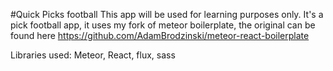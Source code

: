 #Quick Picks football
This app will be used for learning purposes only. It's a pick football app, it
uses my fork of meteor boilerplate, the original can be found here
https://github.com/AdamBrodzinski/meteor-react-boilerplate

Libraries used:
Meteor, React, flux, sass
